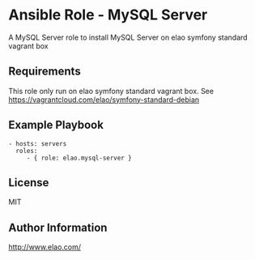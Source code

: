 Ansible Role - MySQL Server
===========================

A MySQL Server role to install MySQL Server on elao symfony standard vagrant box


Requirements
------------

This role only run on elao symfony standard vagrant box. See https://vagrantcloud.com/elao/symfony-standard-debian


Example Playbook
----------------

    - hosts: servers
      roles:
         - { role: elao.mysql-server }


License
-------

MIT


Author Information
------------------

http://www.elao.com/
